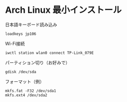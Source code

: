 # Arch Linux 最小インストール
日本語キーボード読み込み

`loadkeys jp106`

Wi-Fi接続

`iwctl station wlan0 connect TP-Link_079E`

パーティション切り（お好みで）

`gdisk /dev/sda`

フォーマット（例）

```
mkfs.fat -F32 /dev/sda1
mkfs.ext4 /dev/sda2
```
